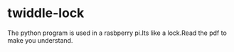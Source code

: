 # twiddle-lock
The python program is used in a rasbperry pi.Its like a lock.Read the pdf to make you understand.
